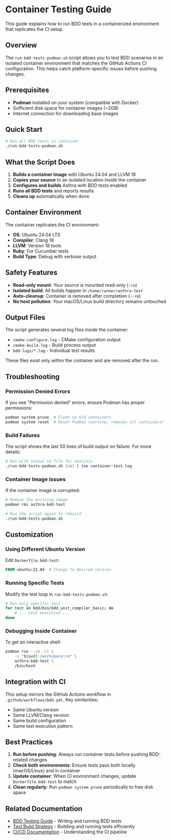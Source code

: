 # Container Testing Guide

This guide explains how to run BDD tests in a containerized environment that replicates the CI setup.

## Overview

The `run-bdd-tests-podman.sh` script allows you to test BDD scenarios in an isolated container environment that matches the GitHub Actions CI configuration. This helps catch platform-specific issues before pushing changes.

## Prerequisites

- **Podman** installed on your system (compatible with Docker)
- Sufficient disk space for container images (~2GB)
- Internet connection for downloading base images

## Quick Start

```bash
# Run all BDD tests in container
./run-bdd-tests-podman.sh
```

## What the Script Does

1. **Builds a container image** with Ubuntu 24.04 and LLVM 18
2. **Copies your source** to an isolated location inside the container
3. **Configures and builds** Asthra with BDD tests enabled
4. **Runs all BDD tests** and reports results
5. **Cleans up** automatically when done

## Container Environment

The container replicates the CI environment:
- **OS**: Ubuntu 24.04 LTS
- **Compiler**: Clang 18
- **LLVM**: Version 18 tools
- **Ruby**: For Cucumber tests
- **Build Type**: Debug with verbose output

## Safety Features

- **Read-only mount**: Your source is mounted read-only (`:ro`)
- **Isolated build**: All builds happen in `/home/runner/asthra-test`
- **Auto-cleanup**: Container is removed after completion (`--rm`)
- **No host pollution**: Your macOS/Linux build directory remains untouched

## Output Files

The script generates several log files inside the container:
- `cmake-configure.log` - CMake configuration output
- `cmake-build.log` - Build process output
- `bdd-logs/*.log` - Individual test results

These files exist only within the container and are removed after the run.

## Troubleshooting

### Permission Denied Errors
If you see "Permission denied" errors, ensure Podman has proper permissions:
```bash
podman system prune  # Clean up old containers
podman system reset  # Reset Podman (warning: removes all containers)
```

### Build Failures
The script shows the last 50 lines of build output on failure. For more details:
```bash
# Run with output to file for analysis
./run-bdd-tests-podman.sh 2>&1 | tee container-test.log
```

### Container Image Issues
If the container image is corrupted:
```bash
# Remove the existing image
podman rmi asthra-bdd-test

# Run the script again to rebuild
./run-bdd-tests-podman.sh
```

## Customization

### Using Different Ubuntu Version
Edit `Dockerfile.bdd-test`:
```dockerfile
FROM ubuntu:22.04  # Change to desired version
```

### Running Specific Tests
Modify the test loop in `run-bdd-tests-podman.sh`:
```bash
# Run only specific test
for test in bdd/bin/bdd_unit_compiler_basic; do
    # ... test execution ...
done
```

### Debugging Inside Container
To get an interactive shell:
```bash
podman run --rm -it \
    -v "$(pwd):/workspace:ro" \
    asthra-bdd-test \
    /bin/bash
```

## Integration with CI

This setup mirrors the GitHub Actions workflow in `.github/workflows/bdd.yml`. Key similarities:
- Same Ubuntu version
- Same LLVM/Clang version
- Same build configuration
- Same test execution pattern

## Best Practices

1. **Run before pushing**: Always run container tests before pushing BDD-related changes
2. **Check both environments**: Ensure tests pass both locally (macOS/Linux) and in container
3. **Update container**: When CI environment changes, update `Dockerfile.bdd-test` to match
4. **Clean regularly**: Run `podman system prune` periodically to free disk space

## Related Documentation

- [BDD Testing Guide](./bdd-testing-guide.md) - Writing and running BDD tests
- [Test Build Strategy](./test-build-strategy.md) - Building and running tests efficiently
- [CI/CD Documentation](../ci-cd.md) - Understanding the CI pipeline
